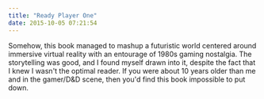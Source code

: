 ```yaml
---
title: "Ready Player One"
date: 2015-10-05 07:21:54
---
```


Somehow, this book managed to mashup a futuristic world centered around immersive virtual reality with an entourage of 1980s gaming nostalgia. The storytelling was good, and I found myself drawn into it, despite the fact that I knew I wasn't the optimal reader. If you were about 10 years older than me and in the gamer/D&D scene, then you'd find this book impossible to put down.
